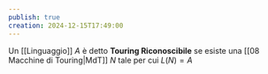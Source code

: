 ```yaml
---
publish: true
creation: 2024-12-15T17:49:00
---
```

Un [[Linguaggio]] $A$ è detto **Touring Riconoscibile** se esiste una [[08 Macchine di Touring|MdT]] $N$ tale per cui $L(N)=A$ 